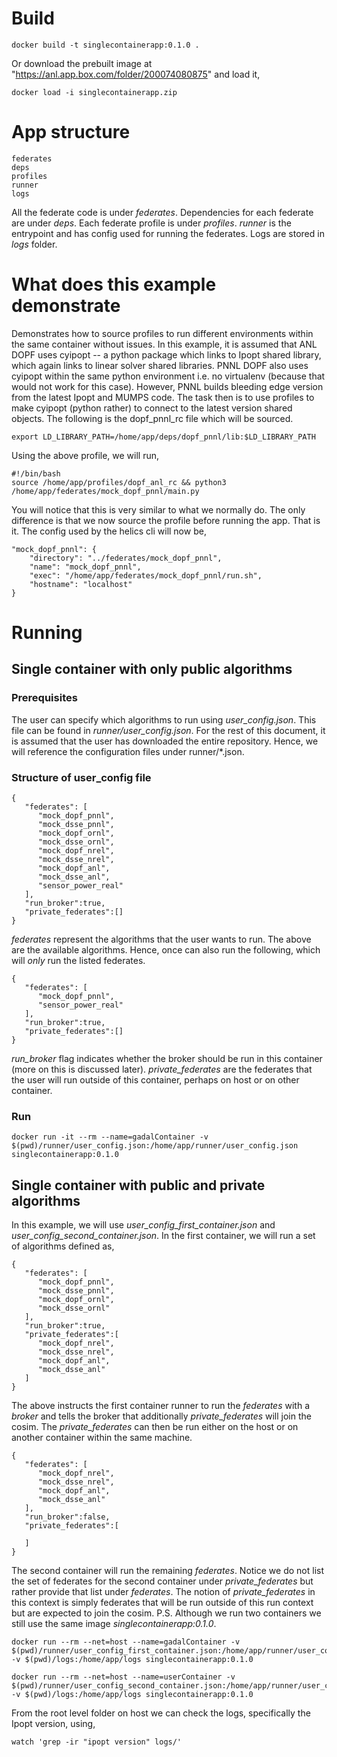 # Build

```
docker build -t singlecontainerapp:0.1.0 .
```

Or download the prebuilt image at "https://anl.app.box.com/folder/200074080875" and load it,

```
docker load -i singlecontainerapp.zip
```

# App structure

```
federates
deps
profiles
runner
logs
```
All the federate code is under *federates*. Dependencies for each federate are under *deps*. Each federate profile is under *profiles*. *runner* is the entrypoint and has config used for running the federates. Logs are stored in *logs* folder.

# What does this example demonstrate

Demonstrates how to source profiles to run different environments within the same container without issues. In this example, it is assumed that ANL DOPF uses cyipopt -- a python package which links to Ipopt shared library, which again links to linear solver shared libraries. PNNL DOPF also uses cyipopt within the same python environment i.e. no virtualenv (because that would not work for this case). However, PNNL builds bleeding edge version from the latest Ipopt and MUMPS code. The task then is to use profiles to make cyipopt (python rather) to connect to the latest version shared objects. The following is the dopf_pnnl_rc file which will be sourced.

```
export LD_LIBRARY_PATH=/home/app/deps/dopf_pnnl/lib:$LD_LIBRARY_PATH
```

Using the above profile, we will run,

```
#!/bin/bash
source /home/app/profiles/dopf_anl_rc && python3 /home/app/federates/mock_dopf_pnnl/main.py
```

You will notice that this is very similar to what we normally do. The only difference is that we now source the profile before running the app. That is it. The config used by the helics cli will now be,

```
"mock_dopf_pnnl": {
	"directory": "../federates/mock_dopf_pnnl",
	"name": "mock_dopf_pnnl",
	"exec": "/home/app/federates/mock_dopf_pnnl/run.sh",
	"hostname": "localhost"
}
```


# Running

## Single container with only public algorithms

### Prerequisites

The user can specify which algorithms to run using *user_config.json*. This file can be found in *runner/user_config.json*. For the rest of this document, it is assumed that the user has downloaded the entire repository. Hence, we will reference the configuration files under runner/*.json.

### Structure of user_config file

```
{
   "federates": [
      "mock_dopf_pnnl",
      "mock_dsse_pnnl",
      "mock_dopf_ornl",
      "mock_dsse_ornl",
      "mock_dopf_nrel",
      "mock_dsse_nrel",
      "mock_dopf_anl",
      "mock_dsse_anl",
      "sensor_power_real"
   ],
   "run_broker":true,
   "private_federates":[]
}
```
*federates* represent the algorithms that the user wants to run. The above are the available algorithms. Hence, once can also run the following, which will *only* run the listed federates.

```
{
   "federates": [
      "mock_dopf_pnnl",
      "sensor_power_real"
   ],
   "run_broker":true,
   "private_federates":[]
}
```

*run_broker* flag indicates whether the broker should be run in this container (more on this is discussed later).
*private_federates* are the federates that the user will run outside of this container, perhaps on host or on other container.

### Run

```
docker run -it --rm --name=gadalContainer -v $(pwd)/runner/user_config.json:/home/app/runner/user_config.json singlecontainerapp:0.1.0
```

## Single container with public and private algorithms

In this example, we will use *user_config_first_container.json* and *user_config_second_container.json*. In the first container, we will run a set of algorithms defined as,

```
{
   "federates": [
      "mock_dopf_pnnl",
      "mock_dsse_pnnl",
      "mock_dopf_ornl",
      "mock_dsse_ornl"
   ],
   "run_broker":true,
   "private_federates":[
      "mock_dopf_nrel",
      "mock_dsse_nrel",
      "mock_dopf_anl",
      "mock_dsse_anl"
   ]
}
```

The above instructs the first container runner to run the *federates* with a *broker* and tells the broker that additionally *private_federates* will join the cosim. The *private_federates* can then be run either on the host or on another container within the same machine.

```
{
   "federates": [
      "mock_dopf_nrel",
      "mock_dsse_nrel",
      "mock_dopf_anl",
      "mock_dsse_anl"
   ],
   "run_broker":false,
   "private_federates":[
      
   ]
}
```

The second container will run the remaining *federates*. Notice we do not list the set of federates for the second container under *private_federates* but rather provide that list under *federates*. The notion of *private_federates* in this context is simply federates that will be run outside of this run context but are expected to join the cosim. P.S. Although we run two containers we still use the same image *singlecontainerapp:0.1.0*.

```
docker run --rm --net=host --name=gadalContainer -v $(pwd)/runner/user_config_first_container.json:/home/app/runner/user_config.json -v $(pwd)/logs:/home/app/logs singlecontainerapp:0.1.0

docker run --rm --net=host --name=userContainer -v $(pwd)/runner/user_config_second_container.json:/home/app/runner/user_config.json -v $(pwd)/logs:/home/app/logs singlecontainerapp:0.1.0
```

From the root level folder on host we can check the logs, specifically the Ipopt version, using,

```
watch 'grep -ir "ipopt version" logs/'
```

